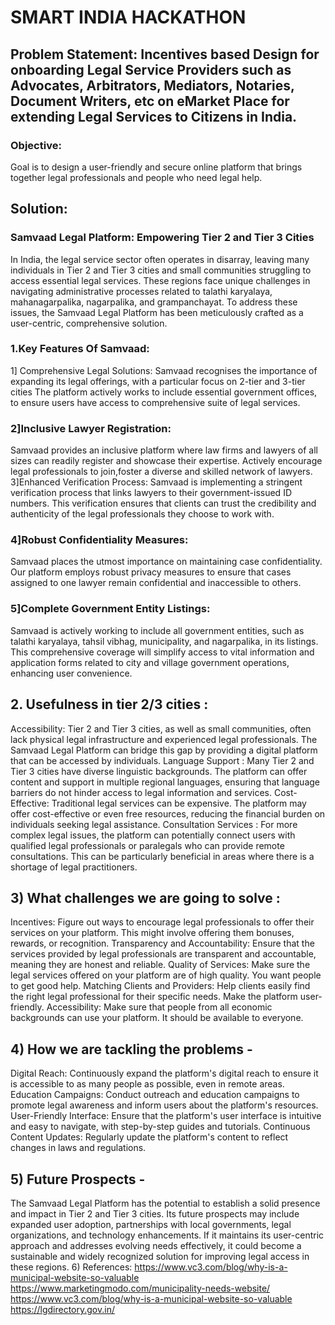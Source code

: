 # SMART INDIA HACKATHON

## Problem Statement: Incentives based Design for onboarding Legal Service Providers such as Advocates, Arbitrators, Mediators, Notaries, Document Writers, etc on eMarket Place for extending Legal Services to Citizens in India.

### Objective:
Goal is to design a user-friendly and secure online platform that brings together legal professionals and people who need legal help.

## Solution:
### Samvaad Legal Platform: Empowering Tier 2 and Tier 3 Cities
In India, the legal service sector often operates in disarray, leaving many individuals in Tier 2 and Tier 3 cities and small communities struggling to access essential legal services. These regions face unique challenges in navigating administrative processes related to talathi karyalaya, mahanagarpalika, nagarpalika, and grampanchayat. To address these issues, the Samvaad Legal Platform has been meticulously crafted as a user-centric, comprehensive solution.

### 1.Key Features Of Samvaad:
1] Comprehensive Legal Solutions: 
Samvaad recognises the importance of expanding its legal offerings, with a particular focus on 2-tier and 3-tier cities
The platform actively works to include essential government offices, to ensure users have access to comprehensive suite of legal services.

### 2]Inclusive Lawyer Registration: 
Samvaad provides an inclusive platform where law firms and lawyers of all sizes can readily register and showcase their expertise.
Actively encourage legal professionals to join,foster a diverse and skilled network of lawyers.
3]Enhanced Verification Process:
Samvaad is implementing a stringent verification process that links lawyers to their government-issued ID numbers.
This verification ensures that clients can trust the credibility and authenticity of the legal professionals they choose to work with.


### 4]Robust Confidentiality Measures:
Samvaad places the utmost importance on maintaining case confidentiality.
Our platform employs robust privacy measures to ensure that cases assigned to one lawyer remain confidential and inaccessible to others.

### 5]Complete Government Entity Listings:
Samvaad is actively working to include all government entities, such as talathi karyalaya, tahsil vibhag, municipality, and nagarpalika, in its listings.
This comprehensive coverage will simplify access to vital information and application forms related to city and village government operations, enhancing user convenience.


## 2. Usefulness in tier 2/3 cities : 
Accessibility: Tier 2 and Tier 3 cities, as well as small communities, often lack physical legal infrastructure and experienced legal professionals. The Samvaad Legal Platform can bridge this gap by providing a digital platform that can be accessed by individuals.
Language Support : Many Tier 2 and Tier 3 cities have diverse linguistic backgrounds. The platform can offer content and support in multiple regional languages, ensuring that language barriers do not hinder access to legal information and services.
Cost-Effective: Traditional legal services can be expensive. The platform may offer cost-effective or even free resources, reducing the financial burden on individuals seeking legal assistance.
Consultation Services : For more complex legal issues, the platform can potentially connect users with qualified legal professionals or paralegals who can provide remote consultations. This can be particularly beneficial in areas where there is a shortage of legal practitioners.


## 3) What challenges we are going to solve :
Incentives: Figure out ways to encourage legal professionals to offer their services on your platform. This might involve offering them bonuses, rewards, or recognition.
Transparency and Accountability: Ensure that the services provided by legal professionals are transparent and accountable, meaning they are honest and reliable.
Quality of Services: Make sure the legal services offered on your platform are of high quality. You want people to get good help.
Matching Clients and Providers: Help clients easily find the right legal professional for their specific needs. Make the platform user-friendly.
Accessibility: Make sure that people from all economic backgrounds can use your platform. It should be available to everyone.

## 4) How we are tackling the problems - 

Digital Reach: Continuously expand the platform's digital reach to ensure it is accessible to as many people as possible, even in remote areas.
Education Campaigns: Conduct outreach and education campaigns to promote legal awareness and inform users about the platform's resources.
User-Friendly Interface: Ensure that the platform's user interface is intuitive and easy to navigate, with step-by-step guides and tutorials.
Continuous Content Updates: Regularly update the platform's content to reflect changes in laws and regulations.

## 5) Future Prospects - 
The Samvaad Legal Platform has the potential to establish a solid presence and impact in Tier 2 and Tier 3 cities. Its future prospects may include expanded user adoption, partnerships with local governments, legal organizations, and technology enhancements. If it maintains its user-centric approach and addresses evolving needs effectively, it could become a sustainable and widely recognized solution for improving legal access in these regions.
6) References:
https://www.vc3.com/blog/why-is-a-municipal-website-so-valuable
https://www.marketingmodo.com/municipality-needs-website/
https://www.vc3.com/blog/why-is-a-municipal-website-so-valuable
https://lgdirectory.gov.in/







